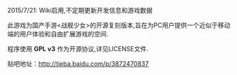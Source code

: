 2015/7/21: Wiki启用,不定期更新开发信息和游戏数据

此游戏为国产手游<战舰少女>的开源复刻版本,旨在为PC用户提供一个近似于移动端的用户体验和自由扩展游戏的空间.

程序使用 **GPL v3** 作为开源协议,详见LICENSE文件.

贴吧地址：http://tieba.baidu.com/p/3872470837